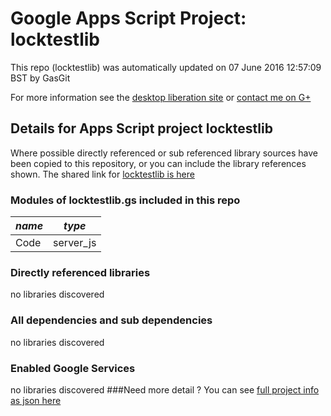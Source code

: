 # Google Apps Script Project: locktestlib
This repo (locktestlib) was automatically updated on 07 June 2016 12:57:09 BST by GasGit

For more information see the [desktop liberation site](http://ramblings.mcpher.com/Home/excelquirks/drivesdk/gettinggithubready "desktop liberation") or [contact me on G+](https://plus.google.com/+BruceMcpherson "Bruce McPherson - GDE")
## Details for Apps Script project locktestlib
Where possible directly referenced or sub referenced library sources have been copied to this repository, or you can include the library references shown. 
The shared link for [locktestlib is here](https://script.google.com/d/1w3vIpHcZcVVFcg6BdhdGG9L5IbIGFjFYnXRrrJpJqsNe2UPjzieTDEJw/edit?usp=sharing "open in the GAS IDE")

### Modules of locktestlib.gs included in this repo
*name*|*type*
--- | --- 
Code| server_js
### Directly referenced libraries
no libraries discovered
### All dependencies and sub dependencies
no libraries discovered
### Enabled Google Services
no libraries discovered
###Need more detail ?
You can see [full project info as json here](info.json)
